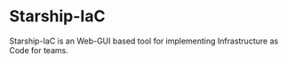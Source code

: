 # Starship-IaC

Starship-IaC is an Web-GUI based tool for implementing Infrastructure as Code for teams.


